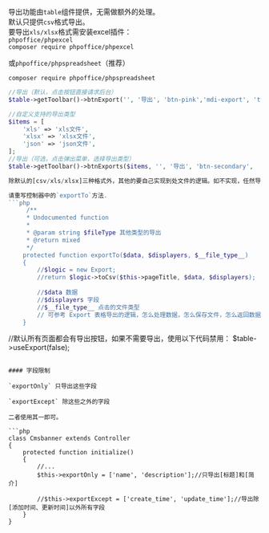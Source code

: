 导出功能由`table`组件提供，无需做额外的处理。  
默认只提供`csv`格式导出。  
要导出`xls/xlsx`格式需安装excel插件：  
`phpoffice/phpexcel`  
`composer require phpoffice/phpexcel` 

或`phpoffice/phpspreadsheet`（推荐） 

`composer require phpoffice/phpspreadsheet`  

```php
//导出（默认，点击按钮直接请求后台）
$table->getToolbar()->btnExport('', '导出', 'btn-pink','mdi-export', 'title="导出"');

//自定义支持的导出类型
$items = [
    'xls' => 'xls文件',
    'xlsx' => 'xlsx文件',
    'json' => 'json文件',
];
//导出（可选，点击弹出菜单，选择导出类型）
$table->getToolbar()->btnExports($items, '', '导出', 'btn-secondary',  'mdi-export', 'title="导出"');

除默认的[csv/xls/xlsx]三种格式外，其他的要自己实现到处文件的逻辑。如不实现，任然导出为默认的csv格式。

请重写控制器中的`exportTo`方法.
```php
     /**
     * Undocumented function
     *
     * @param string $fileType 其他类型的导出
     * @return mixed
     */
    protected function exportTo($data, $displayers, $__file_type__)
    {
        //$logic = new Export;
        //return $logic->toCsv($this->pageTitle, $data, $displayers);
        
        //$data 数据
        //$displayers 字段
        //$__file_type__ 点击的文件类型
        // 可参考 Export 表格导出的逻辑，怎么处理数据，怎么保存文件，怎么返回数据等。
    }
```

//默认所有页面都会有导出按钮，如果不需要导出，使用以下代码禁用：
$table->useExport(false);

```

#### 字段限制

`exportOnly` 只导出这些字段

`exportExcept` 除这些之外的字段

二者使用其一即可。

```php
class Cmsbanner extends Controller
{
    protected function initialize()
    {
    	//...
    	$this->exportOnly = ['name', 'description'];//只导出[标题]和[简介]
    	
    	//$this->exportExcept = ['create_time', 'update_time'];//导出除[添加时间、更新时间]以外所有字段
    }
}
```
